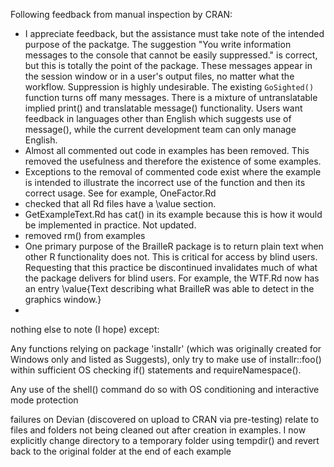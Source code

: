 Following feedback from manual inspection by CRAN:

- I appreciate feedback, but the assistance must take note of the intended purpose of the packatge. The suggestion "You write information messages to the console that cannot be easily suppressed." is correct, but this is totally the point of the package. These messages appear in the session window or in a user's output files, no matter what the workflow. Suppression is highly undesirable. The existing `GoSighted()` function turns off many messages. There is a mixture of untranslatable implied print() and translatable message() functionality. Users want feedback in languages other than English which suggests use of message(), while the current development team can only manage English.
- Almost all commented out code in examples has been removed. This removed the usefulness and therefore the existence of some examples.
- Exceptions to the removal of commented code exist where the example is intended to illustrate the incorrect use of the function and then its correct usage. See for example, OneFactor.Rd
- checked that all Rd files have a \value section.
- GetExampleText.Rd has cat() in its example because this is how it would be implemented in practice. Not updated.
- removed rm() from examples
- One primary purpose of the BrailleR package is to return plain text when other R functionality does not. This is critical for access by blind users. Requesting that this practice be discontinued invalidates much of what the package delivers for blind users. For example, the WTF.Rd now has an entry \value{Text describing what BrailleR was able to detect in the graphics window.}
- 



nothing else to note (I hope) except:


Any functions relying on package 'installr' (which was originally created for Windows only and listed as Suggests), only try to make use of installr::foo() within sufficient OS checking if() statements and requireNamespace().

Any use of the shell() command do so with OS conditioning and interactive mode protection

failures on Devian (discovered on upload to CRAN via pre-testing) relate to files and folders not being cleaned out after creation in examples.
I now explicitly change directory to a temporary folder using tempdir() and revert back to the original folder at the end of each example

 




